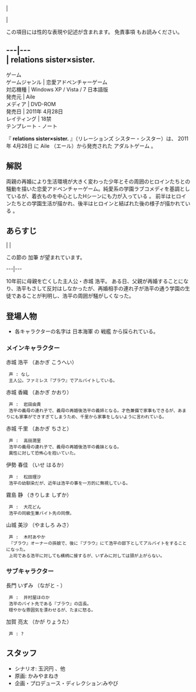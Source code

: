 |

|

この項目には性的な表現や記述が含まれます。  免責事項  もお読みください。  
  
---|---  
|  relations sister×sister.  
---  
ゲーム  
ゲームジャンル  |  恋愛アドベンチャーゲーム   
対応機種  |  Windows XP  /  Vista  /  7  日本語版   
発売元  |  Aile   
メディア  |  DVD-ROM   
発売日  |  2011年  4月28日   
レイティング  |  18禁   
テンプレート  \-  ノート  
  
『 **relations sister×sister.** 』（リレーションズ シスター・シスター）は、  2011年  4月28日  に  Aile
（エール）から発売された  アダルトゲーム  。

##  解説  

両親の再婚により生活環境が大きく変わった少年とその周囲のヒロインたちとの騒動を描いた恋愛アドベンチャーゲーム。純愛系の学園ラブコメディを基調としているが、着衣ものを中心としたHシーンにも力が入っている
  。 前半はヒロインたちとの学園生活が描かれ、後半はヒロインと結ばれた後の様子が描かれている    。

##  あらすじ  

|  | 

この節の  加筆  が望まれています。  
  
---|---  
  
10年前に母親を亡くした主人公・赤城 浩平。
ある日、父親が再婚することになり、浩平もさして反対はしなかったが、再婚相手の連れ子が浩平の通う学園の生徒であることが判明し、浩平の周囲が騒がしくなった。

##  登場人物  

  * 各キャラクターの名字は  日本海軍  の  戦艦  から採られている。 

###  メインキャラクター  

赤城 浩平 （あかぎ こうへい）

     声 : なし 
     主人公。ファミレス『ブラウ』でアルバイトしている。 
赤城 香織 （あかぎ かおり）

     声 :  岩田由貴 
     浩平の義母の連れ子で、義母の再婚後浩平の義姉となる。才色兼備で家事もできるが、あまりにも家事ができすぎてしまうため、千里から家事をしないように言われている。 
赤城 千里 （あかぎ ちさと）

     声 :  高田潤里 
     浩平の義母の連れ子で、義母の再婚後浩平の義妹となる。 
     異性に対して恐怖心を抱いていた。 
伊勢 春佳 （いせ はるか）

     声 :  松田理沙 
     浩平の幼馴染だが、近年は浩平の事を一方的に無視している。 
霧島 静 （きりしま しずか）

     声 :  大花どん 
     浩平の同級生兼バイト先の同僚。 
山城 美沙 （やましろ みさ）

     声 :  木村あやか 
     『ブラウ』オーナーの孫娘で、後に『ブラウ』にて浩平の部下としてアルバイトをすることになった。 
     上司である浩平に対しても横柄に接するが、いずみに対しては頭が上がらない。 

###  サブキャラクター  

長門 いずみ （ながと - ）

     声 :  井村屋ほのか 
     浩平のバイト先である『ブラウ』の店長。 
     穏やかな雰囲気を漂わせるが、たまに怒る。 
加賀 亮太 （かが りょうた）

     声 : ? 
    

##  スタッフ  

  * シナリオ:  玉沢円  、他 
  * 原画:  かみやまねき 
  * 企画・プロデュース・ディレクション:みやび 


